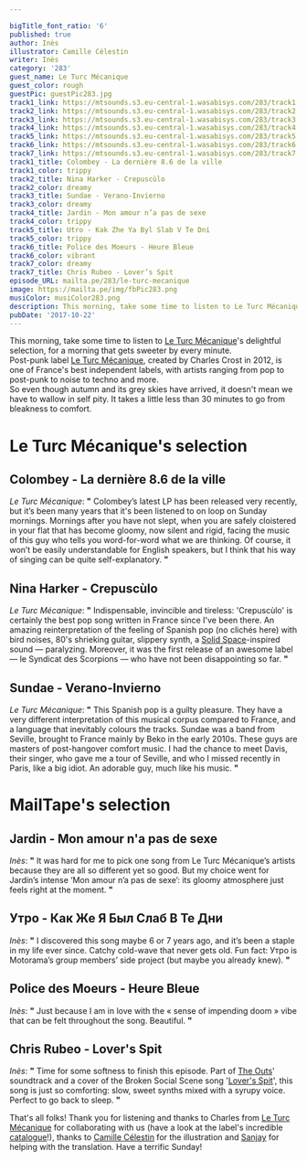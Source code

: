 ```yaml
---

bigTitle_font_ratio: '6'
published: true
author: Inès
illustrator: Camille Célestin
writer: Inès
category: '283'
guest_name: Le Turc Mécanique
guest_color: rough
guestPic: guestPic283.jpg
track1_link: https://mtsounds.s3.eu-central-1.wasabisys.com/283/track1.mp3
track2_link: https://mtsounds.s3.eu-central-1.wasabisys.com/283/track2.mp3
track3_link: https://mtsounds.s3.eu-central-1.wasabisys.com/283/track3.mp3
track4_link: https://mtsounds.s3.eu-central-1.wasabisys.com/283/track4.mp3
track5_link: https://mtsounds.s3.eu-central-1.wasabisys.com/283/track5.mp3
track6_link: https://mtsounds.s3.eu-central-1.wasabisys.com/283/track6.mp3
track7_link: https://mtsounds.s3.eu-central-1.wasabisys.com/283/track7.mp3
track1_title: Colombey - La dernière 8.6 de la ville
track1_color: trippy
track2_title: Nina Harker - Crepuscùlo
track2_color: dreamy
track3_title: Sundae - Verano-Invierno
track3_color: dreamy
track4_title: Jardin - Mon amour n’a pas de sexe
track4_color: trippy
track5_title: Utro - Kak Zhe Ya Byl Slab V Te Dni
track5_color: trippy
track6_title: Police des Moeurs - Heure Bleue
track6_color: vibrant
track7_color: dreamy
track7_title: Chris Rubeo - Lover’s Spit
episode_URL: mailta.pe/283/le-turc-mecanique
image: https://mailta.pe/img/fbPic283.png
musiColor: musiColor283.png
description: This morning, take some time to listen to Le Turc Mécanique’s delightful selection, for a morning that gets sweeter by every minute. Post-punk label Le Turc Mécanique is one of France’s best independent labels, with artists ranging from pop to post-punk to noise to techno and more. So even though autumn and its grey skies have arrived, it doesn’t mean we have to wallow in self pity. It takes a little less than 30 minutes to go from bleakness to comfort.
pubDate: '2017-10-22'
---
```

This morning, take some time to listen to [Le Turc Mécanique](https://www.facebook.com/leturcmecanique/)'s delightful selection, for a morning that gets sweeter by every minute.<br>
Post-punk label [Le Turc Mécanique](https://www.facebook.com/leturcmecanique/), created by Charles Crost in 2012, is one of France's best independent labels, with artists ranging from pop to post-punk to noise to techno and more.
<br>So even though autumn and its grey skies have arrived, it doesn't mean we have to wallow in self pity. It takes a little less than 30 minutes to go from bleakness to comfort.


# Le Turc Mécanique's selection


## Colombey - La dernière 8.6 de la ville
_Le Turc Mécanique_: **"** Colombey’s latest LP has been released very recently, but it’s been many years that it's been listened to on loop on Sunday mornings. Mornings after you have not slept, when you are safely cloistered in your flat that has become gloomy, now silent and rigid, facing the music of this guy who tells you word-for-word what we are thinking. Of course, it won’t be easily understandable for English speakers, but I think that his way of singing can be quite self-explanatory. **"** 

## Nina Harker - Crepuscùlo
_Le Turc Mécanique_: **"** Indispensable, invincible and tireless: 'Crepuscùlo' is certainly the best pop song written in France since I've been there. An amazing reinterpretation of the feeling of Spanish pop (no clichés here) with bird noises, 80's shrieking guitar, slippery synth, a [Solid Space](https://www.youtube.com/watch?v=5Amcuyzd54s)-inspired sound — paralyzing. Moreover, it was the first release of an awesome label — le Syndicat des Scorpions — who have not been disappointing so far. **"** 

## Sundae - Verano-Invierno
_Le Turc Mécanique_: **"** This Spanish pop is a guilty pleasure. They have a very different interpretation of this musical corpus compared to France, and a language that inevitably colours the tracks. Sundae was a band from Seville, brought to France mainly by Beko in the early 2010s. These guys are masters of post-hangover comfort music. I had the chance to meet Davis, their singer, who gave me a tour of Seville, and who I missed recently in Paris, like a big idiot. An adorable guy, much like his music. **"** 


# MailTape's selection

## Jardin - Mon amour n'a pas de sexe
_Inès_: **"** It was hard for me to pick one song from Le Turc Mécanique’s artists because they are all so different yet so good. But my choice went for Jardin’s intense ‘Mon amour n’a pas de sexe’: its gloomy atmosphere just feels right at the moment. **"** 

## Утро - Как Же Я Был Слаб В Те Дни
_Inès_: **"** I discovered this song maybe 6 or 7 years ago, and it’s been a staple in my life ever since. Catchy cold-wave that never gets old. Fun fact: Утро is Motorama’s group members’ side project (but maybe you already knew). **"** 

## Police des Moeurs - Heure Bleue
_Inès_: **"** Just because I am in love with the « sense of impending doom » vibe that can be felt throughout the song. Beautiful. **"** 

## Chris Rubeo - Lover's Spit
_Inès_: **"** Time for some softness to finish this episode. Part of [The Outs](http://www.theouts.com/)' soundtrack and a cover of the Broken Social Scene song '[Lover's Spit](https://www.youtube.com/watch?v=RK-91jT1f2E)', this song is just so comforting: slow, sweet synths mixed with a syrupy voice. Perfect to go back to sleep. **"** 


That's all folks! Thank you for listening and thanks to Charles from [Le Turc Mécanique](https://www.facebook.com/leturcmecanique/) for collaborating with us (have a look at the label's incredible [catalogue](https://leturcmecanique.bandcamp.com/)!), thanks to [Camille Célestin](http://bravocamo.studio/) for the illustration and [Sanjay](http://sanjaymistry.com/) for helping with the translation. Have a terrific Sunday!
